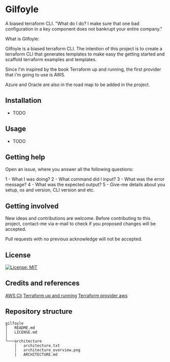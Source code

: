# Gilfoyle
A biased terraform CLI. 
"What do I do? I make sure that one bad configuration in a key component does not bankrupt your entire company."

What is Gilfoyle: 

Gilfoyle is a biased terraform CLI. The intention of this project is to create a terraform CLI that generates templates  to make easy the getting started and scaffold terraform examples and templates. 

Since I'm inspired by the book Terraform up and running, the first provider that i'm going to use is AWS.

Azure and Oracle are also in the road map to be added in the project. 

## Installation 

- TODO

## Usage 

- TODO

## Getting help 

Open an issue, where you answer all the following questions: 

1 - What I was doing?
2 - What command did I input?
3 - What was the error message?
4 - What was the expected output? 
5 - Give-me details about you setup, os and version, CLI version and etc. 

## Getting involved

New ideas and contributions are welcome. Before contributing to this project, contact-me via e-mail to check if you proposed changes will be accepted. 

Pull requests with no previous acknowledge will not be accepted. 



## License 
[![License: MIT](https://img.shields.io/badge/license-MIT-green)](https://opensource.org/licenses/MIT)





## Credits and references

[AWS Cli](https://github.com/aws/aws-cli)
[Terraform up and running](https://www.oreilly.com/library/view/terraform-up/9781492046899/)
[Terraform provider aws](https://github.com/hashicorp/terraform-provider-aws)


## Repository structure

```
gilfoyle
│   README.md
│   LICENSE.md    
│
└───architecture
    │   architecture.txt
    │   architecture_overview.png
    |   ARCHITECTURE.md 

```
